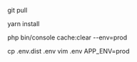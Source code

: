 git pull

yarn install

php bin/console cache:clear --env=prod

cp .env.dist .env
vim .env
  APP_ENV=prod

